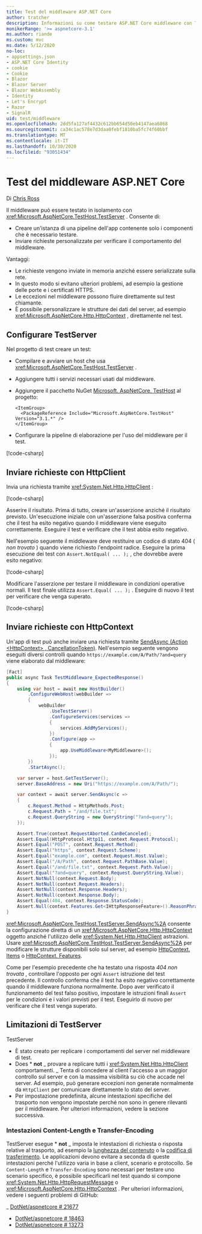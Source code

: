 ```yaml
---
title: Test del middleware ASP.NET Core
author: tratcher
description: Informazioni su come testare ASP.NET Core middleware con TestServer.
monikerRange: '>= aspnetcore-3.1'
ms.author: riande
ms.custom: mvc
ms.date: 5/12/2020
no-loc:
- appsettings.json
- ASP.NET Core Identity
- cookie
- Cookie
- Blazor
- Blazor Server
- Blazor WebAssembly
- Identity
- Let's Encrypt
- Razor
- SignalR
uid: test/middleware
ms.openlocfilehash: 2dd5fa127af4432c612bb654d50eb4147aea6868
ms.sourcegitcommit: ca34c1ac578e7d3daa0febf1810ba5fc74f60bbf
ms.translationtype: MT
ms.contentlocale: it-IT
ms.lasthandoff: 10/30/2020
ms.locfileid: "93051434"
---
```

# <a name="test-aspnet-core-middleware"></a>Test del middleware ASP.NET Core

Di [Chris Ross](https://github.com/Tratcher)

Il middleware può essere testato in isolamento con <xref:Microsoft.AspNetCore.TestHost.TestServer> . Consente di:

* Creare un'istanza di una pipeline dell'app contenente solo i componenti che è necessario testare.
* Inviare richieste personalizzate per verificare il comportamento del middleware.

Vantaggi:

* Le richieste vengono inviate in memoria anziché essere serializzate sulla rete.
* In questo modo si evitano ulteriori problemi, ad esempio la gestione delle porte e i certificati HTTPS.
* Le eccezioni nel middleware possono fluire direttamente sul test chiamante.
* È possibile personalizzare le strutture dei dati del server, ad esempio <xref:Microsoft.AspNetCore.Http.HttpContext> , direttamente nel test.

## <a name="set-up-the-testserver"></a>Configurare TestServer

Nel progetto di test creare un test:

* Compilare e avviare un host che usa <xref:Microsoft.AspNetCore.TestHost.TestServer> .
* Aggiungere tutti i servizi necessari usati dal middleware.
* Aggiungere il pacchetto NuGet [Microsoft. AspNetCore. TestHost](https://www.nuget.org/packages/Microsoft.AspNetCore.TestHost/) al progetto:
  
  ```dotnetcli
  <ItemGroup>
    <PackageReference Include="Microsoft.AspNetCore.TestHost" Version="3.1.*" />
  </ItemGroup>
  ```

* Configurare la pipeline di elaborazione per l'uso del middleware per il test.

[!code-csharp[](middleware/samples_snapshot/3.x/setup.cs?highlight=4-18)]

## <a name="send-requests-with-httpclient"></a>Inviare richieste con HttpClient

Invia una richiesta tramite <xref:System.Net.Http.HttpClient> :

[!code-csharp[](middleware/samples_snapshot/3.x/request.cs?highlight=20)]

Asserire il risultato. Prima di tutto, creare un'asserzione anziché il risultato previsto. Un'esecuzione iniziale con un'asserzione falsa positiva conferma che il test ha esito negativo quando il middleware viene eseguito correttamente. Eseguire il test e verificare che il test abbia esito negativo.

Nell'esempio seguente il middleware deve restituire un codice di stato 404 ( *non trovato* ) quando viene richiesto l'endpoint radice. Eseguire la prima esecuzione dei test con `Assert.NotEqual( ... );` , che dovrebbe avere esito negativo:

[!code-csharp[](middleware/samples_snapshot/3.x/false-failure-check.cs?highlight=22)]

Modificare l'asserzione per testare il middleware in condizioni operative normali. Il test finale utilizza `Assert.Equal( ... );` . Eseguire di nuovo il test per verificare che venga superato.

[!code-csharp[](middleware/samples_snapshot/3.x/final-test.cs?highlight=22)]

## <a name="send-requests-with-httpcontext"></a>Inviare richieste con HttpContext

Un'app di test può anche inviare una richiesta tramite [SendAsync (Action \<HttpContext> , CancellationToken)](xref:Microsoft.AspNetCore.TestHost.TestServer.SendAsync%2A). Nell'esempio seguente vengono eseguiti diversi controlli quando `https://example.com/A/Path/?and=query` viene elaborato dal middleware:

```csharp
[Fact]
public async Task TestMiddleware_ExpectedResponse()
{
    using var host = await new HostBuilder()
        .ConfigureWebHost(webBuilder =>
        {
            webBuilder
                .UseTestServer()
                .ConfigureServices(services =>
                {
                    services.AddMyServices();
                })
                .Configure(app =>
                {
                    app.UseMiddleware<MyMiddleware>();
                });
        })
        .StartAsync();

    var server = host.GetTestServer();
    server.BaseAddress = new Uri("https://example.com/A/Path/");

    var context = await server.SendAsync(c =>
    {
        c.Request.Method = HttpMethods.Post;
        c.Request.Path = "/and/file.txt";
        c.Request.QueryString = new QueryString("?and=query");
    });

    Assert.True(context.RequestAborted.CanBeCanceled);
    Assert.Equal(HttpProtocol.Http11, context.Request.Protocol);
    Assert.Equal("POST", context.Request.Method);
    Assert.Equal("https", context.Request.Scheme);
    Assert.Equal("example.com", context.Request.Host.Value);
    Assert.Equal("/A/Path", context.Request.PathBase.Value);
    Assert.Equal("/and/file.txt", context.Request.Path.Value);
    Assert.Equal("?and=query", context.Request.QueryString.Value);
    Assert.NotNull(context.Request.Body);
    Assert.NotNull(context.Request.Headers);
    Assert.NotNull(context.Response.Headers);
    Assert.NotNull(context.Response.Body);
    Assert.Equal(404, context.Response.StatusCode);
    Assert.Null(context.Features.Get<IHttpResponseFeature>().ReasonPhrase);
}
```

<xref:Microsoft.AspNetCore.TestHost.TestServer.SendAsync%2A> consente la configurazione diretta di un <xref:Microsoft.AspNetCore.Http.HttpContext> oggetto anziché l'utilizzo delle <xref:System.Net.Http.HttpClient> astrazioni. Usare <xref:Microsoft.AspNetCore.TestHost.TestServer.SendAsync%2A> per modificare le strutture disponibili solo sul server, ad esempio [HttpContext. Items](xref:Microsoft.AspNetCore.Http.HttpContext.Items) o [HttpContext. Features](xref:Microsoft.AspNetCore.Http.HttpContext.Features).

Come per l'esempio precedente che ha testato una risposta *404 non trovata* , controllare l'opposto per ogni `Assert` istruzione del test precedente. Il controllo conferma che il test ha esito negativo correttamente quando il middleware funziona normalmente. Dopo aver verificato il funzionamento del test falso positivo, impostare le istruzioni finali `Assert` per le condizioni e i valori previsti per il test. Eseguirlo di nuovo per verificare che il test venga superato.

## <a name="testserver-limitations"></a>Limitazioni di TestServer

TestServer

* È stato creato per replicare i comportamenti del server nel middleware di test.
* Does * **not** _ provare a replicare tutti i <xref:System.Net.Http.HttpClient> comportamenti.
_ Tenta di concedere al client l'accesso a un maggior controllo sul server e con la massima visibilità su ciò che accade nel server. Ad esempio, può generare eccezioni non generate normalmente da `HttpClient` per comunicare direttamente lo stato del server.
* Per impostazione predefinita, alcune intestazioni specifiche del trasporto non vengono impostate perché non sono in genere rilevanti per il middleware. Per ulteriori informazioni, vedere la sezione successiva.

### <a name="content-length-and-transfer-encoding-headers"></a>Intestazioni Content-Length e Transfer-Encoding

TestServer esegue * **not** _ imposta le intestazioni di richiesta o risposta relative al trasporto, ad esempio la [lunghezza del contenuto](https://developer.mozilla.org/docs/Web/HTTP/Headers/Content-Length) o la [codifica di trasferimento](https://developer.mozilla.org/docs/Web/HTTP/Headers/Transfer-Encoding). Le applicazioni devono evitare a seconda di queste intestazioni perché l'utilizzo varia in base a client, scenario e protocollo. Se `Content-Length` e `Transfer-Encoding` sono necessari per testare uno scenario specifico, è possibile specificarli nel test quando si compone <xref:System.Net.Http.HttpRequestMessage> o <xref:Microsoft.AspNetCore.Http.HttpContext> . Per ulteriori informazioni, vedere i seguenti problemi di GitHub:

_ [DotNet/aspnetcore # 21677](https://github.com/dotnet/aspnetcore/issues/21677)
* [DotNet/aspnetcore # 18463](https://github.com/dotnet/aspnetcore/issues/18463)
* [DotNet/aspnetcore # 13273](https://github.com/dotnet/aspnetcore/issues/13273)
